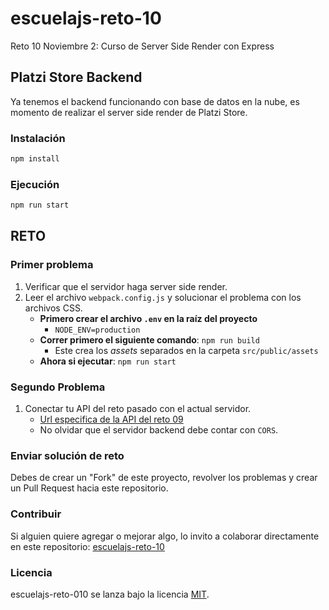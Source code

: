 # escuelajs-reto-10

Reto 10 Noviembre 2: Curso de Server Side Render con Express

## Platzi Store Backend

Ya tenemos el backend funcionando con base de datos en la nube, es momento de realizar el server side render de Platzi Store.

### Instalación

```sh
npm install
```

### Ejecución

```sh
npm run start
```

## RETO

### Primer problema

1. Verificar que el servidor haga server side render.
2. Leer el archivo `webpack.config.js` y solucionar el problema con los archivos CSS.
   - **Primero crear el archivo `.env` en la raíz del proyecto**
     - `NODE_ENV=production`
   - **Correr primero el siguiente comando**: `npm run build`
     - Este crea los _assets_ separados en la carpeta `src/public/assets`
   - **Ahora si ejecutar**: `npm run start`

### Segundo Problema

1. Conectar tu API del reto pasado con el actual servidor.
   - [Url especifica de la API del reto 09](https://nemo1co-reto09.now.sh/api/products/)
   - No olvidar que el servidor backend debe contar con `CORS`.

### Enviar solución de reto

Debes de crear un "Fork" de este proyecto, revolver los problemas y crear un Pull Request hacia este repositorio.

### Contribuir

Si alguien quiere agregar o mejorar algo, lo invito a colaborar directamente en este repositorio: [escuelajs-reto-10](https://github.com/platzi/escuelajs-reto-10/)

### Licencia

escuelajs-reto-010 se lanza bajo la licencia [MIT](https://opensource.org/licenses/MIT).
